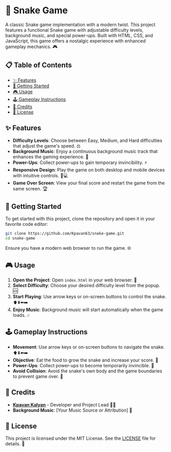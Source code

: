
# 🐍 Snake Game

A classic Snake game implementation with a modern twist. This project features a functional Snake game with adjustable difficulty levels, background music, and special power-ups. Built with HTML, CSS, and JavaScript, this game offers a nostalgic experience with enhanced gameplay mechanics. 🎮

## 📋 Table of Contents

- [✨ Features](#features)
- [🚀 Getting Started](#getting-started)
- [🎮 Usage](#usage)
- [🕹️ Gameplay Instructions](#gameplay-instructions)
- [👥 Credits](#credits)
- [📜 License](#license)

## ✨ Features

- **Difficulty Levels**: Choose between Easy, Medium, and Hard difficulties that adjust the game's speed. ⚖️
- **Background Music**: Enjoy a continuous background music track that enhances the gaming experience. 🎵
- **Power-Ups**: Collect power-ups to gain temporary invincibility. ⚡
- **Responsive Design**: Play the game on both desktop and mobile devices with intuitive controls. 📱💻
- **Game Over Screen**: View your final score and restart the game from the same screen. 🏆

## 🚀 Getting Started

To get started with this project, clone the repository and open it in your favorite code editor:

```bash
git clone https://github.com/Kpavan63/snake-game.git
cd snake-game
```

Ensure you have a modern web browser to run the game. 🌐

## 🎮 Usage

1. **Open the Project**: Open `index.html` in your web browser. 🌟
2. **Select Difficulty**: Choose your desired difficulty level from the popup. 🆘
3. **Start Playing**: Use arrow keys or on-screen buttons to control the snake. ⬆️⬇️⬅️➡️
4. **Enjoy Music**: Background music will start automatically when the game loads. 🎶

## 🕹️ Gameplay Instructions

- **Movement**: Use arrow keys or on-screen buttons to navigate the snake. ⬆️⬇️⬅️➡️
- **Objective**: Eat the food to grow the snake and increase your score. 🍎
- **Power-Ups**: Collect power-ups to become temporarily invincible. 💪
- **Avoid Collision**: Avoid the snake's own body and the game boundaries to prevent game over. 🚫

## 👥 Credits

- **[Kpavan Kalyan](https://github.com/yourusername)** - Developer and Project Lead 👨‍💻
- **Background Music**: [Your Music Source or Attribution] 🎼

## 📜 License

This project is licensed under the MIT License. See the [LICENSE](LICENSE) file for details. 📄

